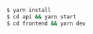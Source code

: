 ```sh
$ yarn install
$ cd api && yarn start
$ cd frontend && yarn dev
```


<!-- 
$ cd api && npm install then npm start
$ cd frontend && npm install then npm run dev
 -->